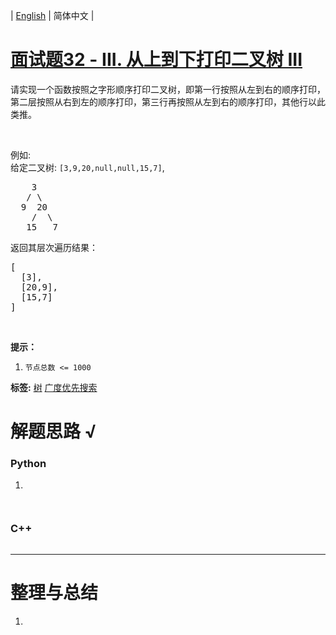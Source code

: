 | [English](README_EN.md) | 简体中文 |

# [面试题32 - III. 从上到下打印二叉树 III](https://leetcode-cn.com/problems/cong-shang-dao-xia-da-yin-er-cha-shu-iii-lcof)
<p>请实现一个函数按照之字形顺序打印二叉树，即第一行按照从左到右的顺序打印，第二层按照从右到左的顺序打印，第三行再按照从左到右的顺序打印，其他行以此类推。</p>

<p>&nbsp;</p>

<p>例如:<br>
给定二叉树:&nbsp;<code>[3,9,20,null,null,15,7]</code>,</p>

<pre>    3
   / \
  9  20
    /  \
   15   7
</pre>

<p>返回其层次遍历结果：</p>

<pre>[
  [3],
  [20,9],
  [15,7]
]
</pre>

<p>&nbsp;</p>

<p><strong>提示：</strong></p>

<ol>
	<li><code>节点总数 &lt;= 1000</code></li>
</ol>

**标签:**  [树](https://leetcode-cn.com/tag/tree) [广度优先搜索](https://leetcode-cn.com/tag/breadth-first-search) 
# 解题思路 √

### Python

1. 

```python

```


```python

```

### C++

```cpp

```

---



# 整理与总结

1. 